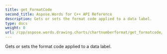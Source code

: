 ```yaml
---
title: get_FormatCode
second_title: Aspose.Words for C++ API Reference
description: Gets or sets the format code applied to a data label. 
type: docs
weight: 0
url: /cpp/aspose.words.drawing.charts/chartnumberformat/get_formatcode/
---
```


Gets or sets the format code applied to a data label. 

